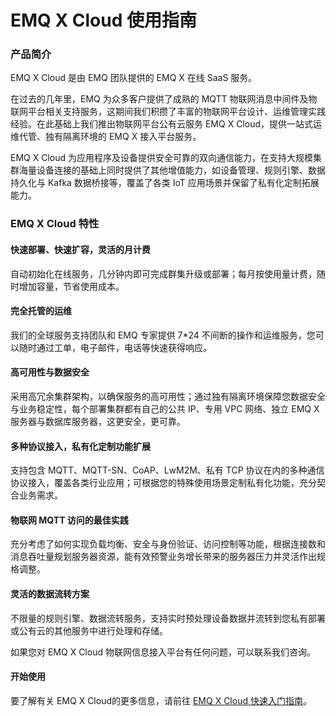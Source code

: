 # EMQ X Cloud 使用指南

### 产品简介

EMQ X Cloud 是由 EMQ 团队提供的 EMQ X 在线 SaaS 服务。


在过去的几年里，EMQ 为众多客户提供了成熟的 MQTT 物联网消息中间件及物联网平台相关支持服务，这期间我们积攒了丰富的物联网平台设计、运维管理实践经验。在此基础上我们推出物联网平台公有云服务 EMQ X Cloud，提供一站式运维代管、独有隔离环境的 EMQ X 接入平台服务。

EMQ X Cloud 为应用程序及设备提供安全可靠的双向通信能力，在支持大规模集群海量设备连接的基础上同时提供了其他增值能力，如设备管理、规则引擎、数据持久化与 Kafka 数据桥接等，覆盖了各类 IoT 应用场景并保留了私有化定制拓展能力。




### EMQ X Cloud 特性

#### 快速部署、快速扩容，灵活的月计费

自动初始化在线服务，几分钟内即可完成群集升级或部署；每月按使用量计费，随时增加容量，节省使用成本。



#### 完全托管的运维

我们的全球服务支持团队和 EMQ 专家提供 7*24 不间断的操作和运维服务，您可以随时通过工单，电子邮件，电话等快速获得响应。



#### 高可用性与数据安全

采用高冗余集群架构，以确保服务的高可用性；通过独有隔离环境保障您数据安全与业务稳定性，每个部署集群都有自己的公共 IP、专用 VPC 网络、独立 EMQ X 服务器与数据库服务器，这更安全，更可靠。



#### 多种协议接入，私有化定制功能扩展

支持包含 MQTT、MQTT-SN、CoAP、LwM2M、私有 TCP 协议在内的多种通信协议接入，覆盖各类行业应用；可根据您的特殊使用场景定制私有化功能，充分契合业务需求。



#### 物联网 MQTT 访问的最佳实践

充分考虑了如何实现负载均衡、安全与身份验证、访问控制等功能，根据连接数和消息吞吐量规划服务器资源，能有效预警业务增长带来的服务器压力并灵活作出规格调整。



#### 灵活的数据流转方案

不限量的规则引擎、数据流转服务，支持实时预处理设备数据并流转到您私有部署或公有云的其他服务中进行处理和存储。



如果您对 EMQ X Cloud 物联网信息接入平台有任何问题，可以联系我们咨询。



#### 开始使用
要了解有关 EMQ X Cloud的更多信息，请前往 [EMQ X Cloud 快速入门指南](./quick_start/quick_start.md)。


